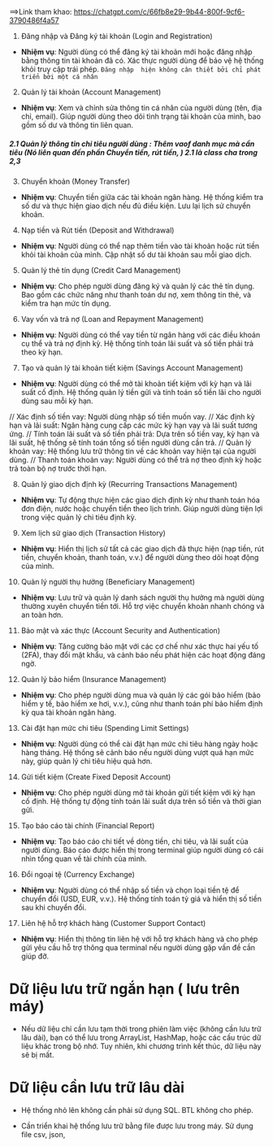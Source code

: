 ==>Link tham khao: https://chatgpt.com/c/66fb8e29-9b44-800f-9cf6-3790486f4a57


1. Đăng nhập và Đăng ký tài khoản (Login and Registration)
- **Nhiệm vụ**: Người dùng có thể đăng ký tài khoản mới hoặc đăng nhập bằng thông tin tài khoản đã có. Xác thực người dùng để bảo vệ hệ thống khỏi truy cập trái phép.
     `Đăng nhập  hiện không cân thiết bởi chỉ phát triển bởi một cá nhân`
     
2. Quản lý tài khoản (Account Management)
- **Nhiệm vụ**: Xem và chỉnh sửa thông tin cá nhân của người dùng (tên, địa chỉ, email). Giúp người dùng theo dõi tình trạng tài khoản của mình, bao gồm số dư và thông tin liên quan.

##### 2.1 Quản lý thông tin chi tiêu người dùng :  Thêm vaof danh mục mà cần tiêu (Nó liên quan đến  phần Chuyển tiền,  rút tiền, ) 2.1 là class cha trong 2,3
#####

3. Chuyển khoản (Money Transfer)
- **Nhiệm vụ**: Chuyển tiền giữa các tài khoản ngân hàng. Hệ thống kiểm tra số dư và thực hiện giao dịch nếu đủ điều kiện. Lưu lại lịch sử chuyển khoản.

4. Nạp tiền và Rút tiền (Deposit and Withdrawal)
- **Nhiệm vụ**: Người dùng có thể nạp thêm tiền vào tài khoản hoặc rút tiền khỏi tài khoản của mình. Cập nhật số dư tài khoản sau mỗi giao dịch.

5. Quản lý thẻ tín dụng (Credit Card Management)
- **Nhiệm vụ**: Cho phép người dùng đăng ký và quản lý các thẻ tín dụng. Bao gồm các chức năng như thanh toán dư nợ, xem thông tin thẻ, và kiểm tra hạn mức tín dụng.

6. Vay vốn và trả nợ (Loan and Repayment Management)
- **Nhiệm vụ**: Người dùng có thể vay tiền từ ngân hàng với các điều khoản cụ thể và trả nợ định kỳ. Hệ thống tính toán lãi suất và số tiền phải trả theo kỳ hạn.

7. Tạo và quản lý tài khoản tiết kiệm (Savings Account Management)
- **Nhiệm vụ**: Người dùng có thể mở tài khoản tiết kiệm với kỳ hạn và lãi suất cố định. Hệ thống quản lý tiền gửi và tính toán số tiền lãi cho người dùng sau mỗi kỳ hạn.



// Xác định số tiền vay: Người dùng nhập số tiền muốn vay.
// Xác định kỳ hạn và lãi suất: Ngân hàng cung cấp các mức kỳ hạn vay và lãi suất tương ứng.
// Tính toán lãi suất và số tiền phải trả: Dựa trên số tiền vay, kỳ hạn và lãi suất, hệ thống sẽ tính toán tổng số tiền người dùng cần trả.
// Quản lý khoản vay: Hệ thống lưu trữ thông tin về các khoản vay hiện tại của người dùng.
// Thanh toán khoản vay: Người dùng có thể trả nợ theo định kỳ hoặc trả toàn bộ nợ trước thời hạn.



8. Quản lý giao dịch định kỳ (Recurring Transactions Management)
- **Nhiệm vụ**: Tự động thực hiện các giao dịch định kỳ như thanh toán hóa đơn điện, nước hoặc chuyển tiền theo lịch trình. Giúp người dùng tiện lợi trong việc quản lý chi tiêu định kỳ.

9. Xem lịch sử giao dịch (Transaction History)
- **Nhiệm vụ**: Hiển thị lịch sử tất cả các giao dịch đã thực hiện (nạp tiền, rút tiền, chuyển khoản, thanh toán, v.v.) để người dùng theo dõi hoạt động của mình.

10. Quản lý người thụ hưởng (Beneficiary Management)
- **Nhiệm vụ**: Lưu trữ và quản lý danh sách người thụ hưởng mà người dùng thường xuyên chuyển tiền tới. Hỗ trợ việc chuyển khoản nhanh chóng và an toàn hơn.

11. Bảo mật và xác thực (Account Security and Authentication)
- **Nhiệm vụ**: Tăng cường bảo mật với các cơ chế như xác thực hai yếu tố (2FA), thay đổi mật khẩu, và cảnh báo nếu phát hiện các hoạt động đáng ngờ.

12. Quản lý bảo hiểm (Insurance Management)
- **Nhiệm vụ**: Cho phép người dùng mua và quản lý các gói bảo hiểm (bảo hiểm y tế, bảo hiểm xe hơi, v.v.), cũng như thanh toán phí bảo hiểm định kỳ qua tài khoản ngân hàng.

13. Cài đặt hạn mức chi tiêu (Spending Limit Settings)
- **Nhiệm vụ**: Người dùng có thể cài đặt hạn mức chi tiêu hàng ngày hoặc hàng tháng. Hệ thống sẽ cảnh báo nếu người dùng vượt quá hạn mức này, giúp quản lý chi tiêu hiệu quả hơn.

14. Gửi tiết kiệm (Create Fixed Deposit Account)
- **Nhiệm vụ**: Cho phép người dùng mở tài khoản gửi tiết kiệm với kỳ hạn cố định. Hệ thống tự động tính toán lãi suất dựa trên số tiền và thời gian gửi.

15. Tạo báo cáo tài chính (Financial Report)
- **Nhiệm vụ**: Tạo báo cáo chi tiết về dòng tiền, chi tiêu, và lãi suất của người dùng. Báo cáo được hiển thị trong terminal giúp người dùng có cái nhìn tổng quan về tài chính của mình.

16. Đổi ngoại tệ (Currency Exchange)
- **Nhiệm vụ**: Người dùng có thể nhập số tiền và chọn loại tiền tệ để chuyển đổi (USD, EUR, v.v.). Hệ thống tính toán tỷ giá và hiển thị số tiền sau khi chuyển đổi.

17. Liên hệ hỗ trợ khách hàng (Customer Support Contact)
- **Nhiệm vụ**: Hiển thị thông tin liên hệ với hỗ trợ khách hàng và cho phép gửi yêu cầu hỗ trợ thông qua terminal nếu người dùng gặp vấn đề cần giúp đỡ.







# Dữ liệu lưu trữ ngắn hạn ( lưu trên máy)

- Nếu dữ liệu chỉ cần lưu tạm thời trong phiên làm việc (không cần lưu trữ lâu dài), bạn có thể lưu trong ArrayList, HashMap, hoặc các cấu trúc dữ liệu khác trong bộ nhớ. Tuy nhiên, khi chương trình kết thúc, dữ liệu này sẽ bị mất.


# Dữ liệu cần lưu trữ lâu dài 

-  Hệ thống nhỏ lên không cần phải sử dụng  SQL.  BTL không cho  phép.

- Cần  triển khai hệ thống lưu trữ bằng file được lưu trong máy. Sử dụng file csv, json,
